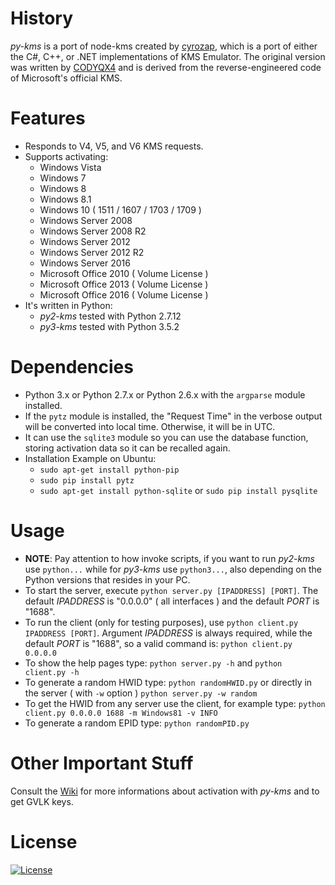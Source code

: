 # History
_py-kms_ is a port of node-kms created by [cyrozap](http://forums.mydigitallife.info/members/183074-markedsword), which is a port of either the C#, C++, or .NET implementations of KMS Emulator. The original version was written by [CODYQX4](http://forums.mydigitallife.info/members/89933-CODYQX4) and is derived from the reverse-engineered code of Microsoft's official KMS.
 
# Features
- Responds to V4, V5, and V6 KMS requests.
- Supports activating:
	- Windows Vista 
	- Windows 7 
	- Windows 8
	- Windows 8.1
	- Windows 10 ( 1511 / 1607 / 1703 / 1709 )
	- Windows Server 2008
	- Windows Server 2008 R2
	- Windows Server 2012
	- Windows Server 2012 R2
	- Windows Server 2016
	- Microsoft Office 2010 ( Volume License )
	- Microsoft Office 2013 ( Volume License )
	- Microsoft Office 2016 ( Volume License )
- It's written in Python:
	- _py2-kms_ tested with Python 2.7.12 
	- _py3-kms_ tested with Python 3.5.2

# Dependencies
- Python 3.x or Python 2.7.x or Python 2.6.x with the ```argparse``` module installed.
- If the ```pytz``` module is installed, the "Request Time" in the verbose output will be converted into local time. Otherwise, it will be in UTC.
- It can use the ```sqlite3``` module so you can use the database function, storing activation data so it can be recalled again. 
- Installation Example on Ubuntu:
	- ```sudo apt-get install python-pip```
	- ```sudo pip install pytz```
	- ```sudo apt-get install python-sqlite``` or ```sudo pip install pysqlite```

# Usage
- __NOTE__: Pay attention to how invoke scripts, if you want to run _py2-kms_ use ```python...``` while for _py3-kms_ use ```python3...```, also depending on the Python versions that resides in your PC.
- To start the server, execute ```python server.py [IPADDRESS] [PORT]```.
  The default _IPADDRESS_ is "0.0.0.0" ( all interfaces ) and the default _PORT_ is "1688".
- To run the client (only for testing purposes), use ```python client.py IPADDRESS [PORT]```. 
Argument _IPADDRESS_ is always required, while the default _PORT_ is "1688", so a valid command is: ```python client.py 0.0.0.0```
- To show the help pages type: ```python server.py -h``` and ```python client.py -h```
- To generate a random HWID type: ```python randomHWID.py``` or directly in the server ( with ```-w``` option ) ```python server.py -w random```
- To get the HWID from any server use the client, for example type: ```python client.py 0.0.0.0 1688 -m Windows81 -v INFO``` 
- To generate a random EPID type: ```python randomPID.py```

# Other Important Stuff
Consult the [Wiki](https://github.com/SystemRage/py-kms/wiki) for more informations about activation with _py-kms_ and to get GVLK keys.

# License
   [![License](https://img.shields.io/badge/license-unlicense-lightgray.svg)](https://github.com/SystemRage/py-kms/blob/master/LICENSE)

